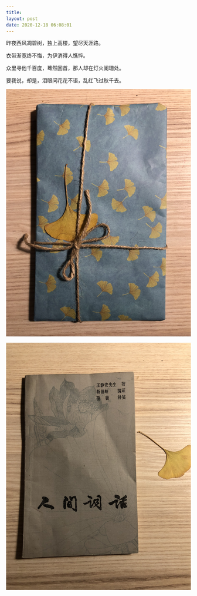```yaml
---
title: 
layout: post
date: 2020-12-18 06:08:01
---
```


昨夜西风凋碧树，独上高楼，望尽天涯路。

衣带渐宽终不悔，为伊消得人憔悴。

众里寻他千百度，蓦然回首，那人却在灯火阑珊处。

要我说，却是，泪眼问花花不语，乱红飞过秋千去。

![](/assets/yinshui/images/posts/renjiancihua1.JPG)  

![](/assets/yinshui/images/posts/renjiancihua2.JPG)  